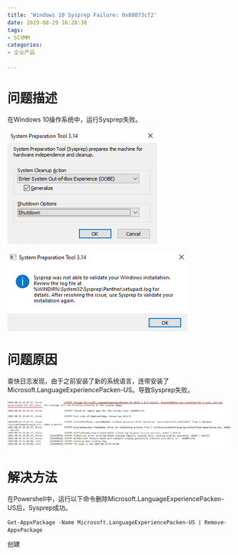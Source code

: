 ```yaml
---
title: 'Windows 10 Sysprep Failure: 0x80073cf2'
date: 2019-08-29 16:28:38
tags:
- SCVMM
categories:
- 企业产品

---
```


# 问题描述

在Windows 10操作系统中，运行Sysprep失败。

![](/images/406.png)

![](/images/407.png)



# 问题原因

查快日志发现，由于之前安装了新的系统语言，连带安装了Microsoft.LanguageExperiencePacken-US。导致Sysprep失败。

![](/images/408.png)



# 解决方法

在Powershell中，运行以下命令删除Microsoft.LanguageExperiencePacken-US后，Sysprep成功。

`Get-AppxPackage -Name Microsoft.LanguageExperiencePacken-US | Remove-AppxPackage`



创建